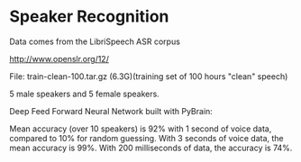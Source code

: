 # Speaker Recognition

Data comes from the LibriSpeech ASR corpus

http://www.openslr.org/12/

File: train-clean-100.tar.gz (6.3G)(training set of 100 hours "clean" speech) 

5 male speakers and 5 female speakers.

Deep Feed Forward Neural Network built with PyBrain: 

Mean accuracy (over 10 speakers) is 92% with 1 second of voice data, compared to 10% for random guessing. With 3 seconds of voice data, the mean accuracy is 99%. With 200 milliseconds of data, the accuracy is 74%.
